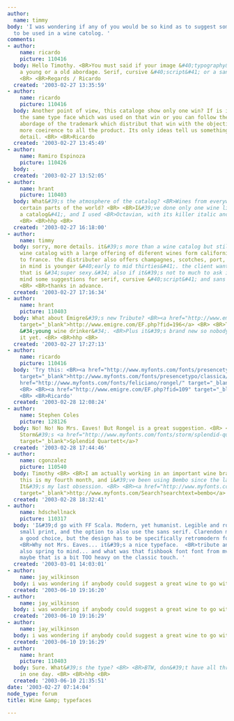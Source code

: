 ```yaml
---
author:
  name: timmy
body: 'I was wondering if any of you would be so kind as to suggest some nice typefaces
  to be used in a wine catolog. '
comments:
- author:
    name: ricardo
    picture: 110416
  body: Hello Timothy. <BR>You must said if your image &#40;typography&#41; must have
    a young or a old abordage. Serif, cursive &#40;script&#41; or a sans serif typography?
    <BR> <BR>Regards / Ricardo
  created: '2003-02-27 13:35:59'
- author:
    name: ricardo
    picture: 110416
  body: Another point of view, this cataloge show only one win? If is it you can use
    the same type face which was used on that win or you can follow the same typography
    abordage of the trademark which distribut that win with the objective to give
    more coeirence to all the product. Its only ideas tell us something with more
    detail. <BR> <BR>Ricardo
  created: '2003-02-27 13:45:49'
- author:
    name: Ramiro Espinoza
    picture: 110426
  body: .
  created: '2003-02-27 13:52:05'
- author:
    name: hrant
    picture: 110403
  body: What&#39;s the atmosphere of the catalog? <BR>Wines from everywhere, or just
    certain parts of the world? <BR> <BR>I&#39;ve done only one wine list &#40;not
    a catalog&#41;, and I used <BR>Octavian, with its killer italic and nice smallcaps.
    <BR> <BR>hhp <BR>
  created: '2003-02-27 16:18:00'
- author:
    name: timmy
  body: sorry, more details. it&#39;s more than a wine catalog but still mostly a
    wine catalog with a large offering of diferent wines form california to itali
    to france. the distributer also offers champagnes, scotches, port, etc. the audience
    in mind is younger &#40;early to mid thirties&#41;. the client wants a catolog
    that is &#34;super sexy.&#34; also if it&#39;s not to much to ask i wouldn&#39;t
    mind some suggestions for serif, cursive &#40;script&#41; and sans  typefaces.
    <BR> <BR>thanks in advance.
  created: '2003-02-27 17:16:34'
- author:
    name: hrant
    picture: 110403
  body: What about Emigre&#39;s new Tribute? <BR><a href="http://www.emigre.com/EF.php?fid=196"
    target="_blank">http://www.emigre.com/EF.php?fid=196</a> <BR> <BR>To me is says
    &#34;young wine drinker&#34;. <BR>Plus it&#39;s brand new so nobody&#39;s using
    it yet. <BR> <BR>hhp <BR>
  created: '2003-02-27 17:27:13'
- author:
    name: ricardo
    picture: 110416
  body: 'Try this: <BR><a href="http://www.myfonts.com/fonts/presencetypo/classica/"
    target="_blank">http://www.myfonts.com/fonts/presencetypo/classica/</a> <BR> <BR><a
    href="http://www.myfonts.com/fonts/feliciano/rongel/" target="_blank">http://www.myfonts.com/fonts/feliciano/rongel/</a>
    <BR> <BR><a href="http://www.emigre.com/EF.php?fid=109" target="_blank">http://www.emigre.com/EF.php?fid=109</a>
    <BR> <BR>Ricardo'
  created: '2003-02-28 12:08:24'
- author:
    name: Stephen Coles
    picture: 128126
  body: No! No! No Mrs. Eaves! But Rongel is a great suggestion. <BR> <BR>How about
    Storm&#39;s <a href="http://www.myfonts.com/fonts/storm/splendid-quartett/?refby=typographica"
    target="_blank">Splendid Quartett</a>?
  created: '2003-02-28 17:44:46'
- author:
    name: cgonzalez
    picture: 110540
  body: Timothy <BR> <BR>I am actually working in an important wine brand from Chile,
    this is my fourth month, and i&#39;ve been using Bembo since the last 2 months.
    It&#39;s my last obsession. <BR> <BR><a href="http://www.myfonts.com/Search?searchtext=bembo"
    target="_blank">http://www.myfonts.com/Search?searchtext=bembo</a> <BR> <BR>CG
  created: '2003-02-28 18:32:41'
- author:
    name: hdschellnack
    picture: 110317
  body: 'I&#39;d go with FF Scala. Modern, yet humanist. Legible and robust even in
    small print, and the option to also use the sans serif. Clarendon might also be
    a good choice, but the design has to be specifically retromodern for that.  <BR>
    <BR>Why not Mrs. Eaves... it&#39;s a nice typeface.  <BR>tribute and Filosofia
    also spring to mind... and what was that fishbook font font from mvb... although
    maybe that is a bit TOO heavy on the classic touch. '
  created: '2003-03-01 14:03:01'
- author:
    name: jay_wilkinson
  body: i was wondering if anybody could suggest a great wine to go with my type.
  created: '2003-06-10 19:16:20'
- author:
    name: jay_wilkinson
  body: i was wondering if anybody could suggest a great wine to go with my type.
  created: '2003-06-10 19:16:29'
- author:
    name: jay_wilkinson
  body: i was wondering if anybody could suggest a great wine to go with my type.
  created: '2003-06-10 19:16:29'
- author:
    name: hrant
    picture: 110403
  body: Sure. What&#39;s the type? <BR> <BR>BTW, don&#39;t have all three bottles
    in one day. <BR> <BR>hhp <BR>
  created: '2003-06-10 21:35:51'
date: '2003-02-27 07:14:04'
node_type: forum
title: Wine &amp; typefaces

---
```

